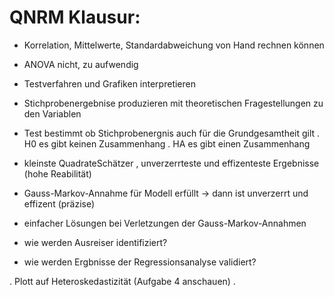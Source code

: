 # QNRM Klausur:

 - Korrelation, Mittelwerte, Standardabweichung von Hand rechnen können
 - ANOVA nicht, zu aufwendig
 - Testverfahren und Grafiken interpretieren
 - Stichprobenergebnise produzieren mit theoretischen Fragestellungen zu den Variablen
 - Test bestimmt ob Stichprobenergnis auch für die Grundgesamtheit gilt
  . H0 es gibt keinen Zusammenhang
  . HA es gibt einen Zusammenhang

 - kleinste QuadrateSchätzer , unverzerrteste und effizenteste Ergebnisse (hohe Reabilität)
 - Gauss-Markov-Annahme für Modell erfüllt -> dann ist unverzerrt und effizent (präzise)
 - einfacher Lösungen bei Verletzungen der Gauss-Markov-Annahmen
 - wie werden Ausreiser identifiziert?
 - wie werden Ergbnisse der Regressionsanalyse validiert?

 . Plott auf Heteroskedastizität (Aufgabe 4 anschauen)
 . 